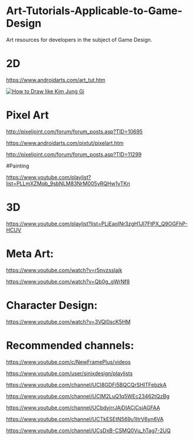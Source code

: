 # Art-Tutorials-Applicable-to-Game-Design
Art resources for developers in the subject of Game Design.

# 2D

https://www.androidarts.com/art_tut.htm

[![How to Draw like Kim Jung Gi](http://img.youtube.com/vi/DmqFbgKWoao/0.jpg)](https://www.youtube.com/watch?v=DmqFbgKWoao "How to Draw like Kim Jung Gi")

# Pixel Art

http://pixeljoint.com/forum/forum_posts.asp?TID=10695

https://www.androidarts.com/pixtut/pixelart.htm

http://pixeljoint.com/forum/forum_posts.asp?TID=11299

#Painting

https://www.youtube.com/playlist?list=PLLmXZMqb_9sbNLM83NrM005vRQHw1yTKn

# 3D

https://www.youtube.com/playlist?list=PLjEaoINr3zgH1JI7FtPX_Q9OGFhP-HCUV

# Meta Art:

https://www.youtube.com/watch?v=r5nvzsslajk

https://www.youtube.com/watch?v=Qb0g_gWrNf8

# Character Design:

https://www.youtube.com/watch?v=3VQl0scK5HM

# Recommended channels:

https://www.youtube.com/c/NewFramePlus/videos

https://www.youtube.com/user/sinixdesign/playlists

https://www.youtube.com/channel/UCI8GDFj5BQCQrSHITFebzkA

https://www.youtube.com/channel/UClM2LuQ1q5WEc23462tQzBg

https://www.youtube.com/channel/UCbdyjrrJAjDIACjCsjAGFAA

https://www.youtube.com/channel/UCTkESEtN569u1ItrV6yn6VA

https://www.youtube.com/channel/UCsDxB-CSMQ0Vu_hTag7-2UQ
